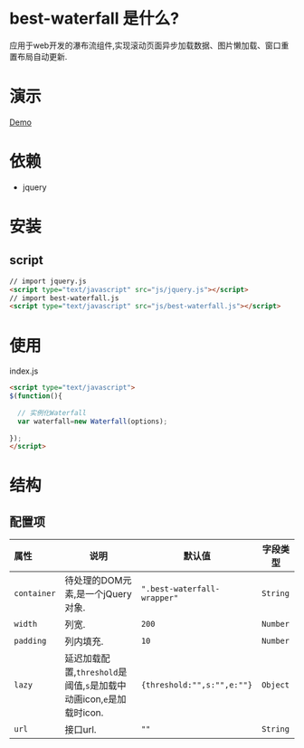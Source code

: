 # best-waterfall 是什么?
应用于web开发的瀑布流组件,实现滚动页面异步加载数据、图片懒加载、窗口重置布局自动更新.
# 演示
[Demo](https://chenyangdamon.github.io/best-waterfall/dist/)
# 依赖
- jquery
# 安装
## script
```html
// import jquery.js
<script type="text/javascript" src="js/jquery.js"></script>
// import best-waterfall.js
<script type="text/javascript" src="js/best-waterfall.js"></script>
```
# 使用
index.js
```html
<script type="text/javascript">
$(function(){
  
  // 实例化Waterfall
  var waterfall=new Waterfall(options);
  
});
</script>
```
# 结构
## 配置项
|属性|说明|默认值|字段类型|
|:---|---|---|---|
| `container`|待处理的DOM元素,是一个jQuery对象.|`".best-waterfall-wrapper"`|`String`|
| `width`|列宽.|`200`|`Number`|
| `padding`|列内填充.|`10`|`Number`|
| `lazy`|延迟加载配置,`threshold`是阈值,`s`是加载中动画icon,`e`是加载时icon.|`{threshold:"",s:"",e:""}`|`Object`|
| `url`|接口url.|`""`|`String`|


